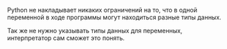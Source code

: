 Python не накладывает никаких ограничений на то, что в одной переменной в ходе программы могут находиться разные типы
данных.

Так же не нужно указывать типы данных для переменных, интерпретатор сам сможет это понять.
